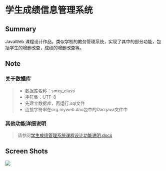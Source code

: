 # 学生成绩信息管理系统

## Summary
JavaWeb 课程设计作品。类似学校的教务管理系统，实现了其中的部分功能，包括学生的增删改查，成绩的增删改查等。

## Note

### 关于数据库
> * 数据库名称：smxy_class
> * 字符集：UTF-8
> * 先建立数据库，再运行.sql文件
> * 连接字符串在org.myweb.dao包中的Dao.java文件中

### 其他功能详细说明
> 请参阅[学生成绩管理系统课程设计功能说明.docx](https://github.com/mgsky1/CampusScoreManager/blob/master/docs/%E5%AD%A6%E7%94%9F%E6%88%90%E7%BB%A9%E7%AE%A1%E7%90%86%E7%B3%BB%E7%BB%9F%E8%AF%BE%E7%A8%8B%E8%AE%BE%E8%AE%A1%E5%8A%9F%E8%83%BD%E8%AF%B4%E6%98%8E.docx)

## Screen Shots
![](http://xxx.fishc.com/album/201804/08/161144n505rdriww2dr645.png)
